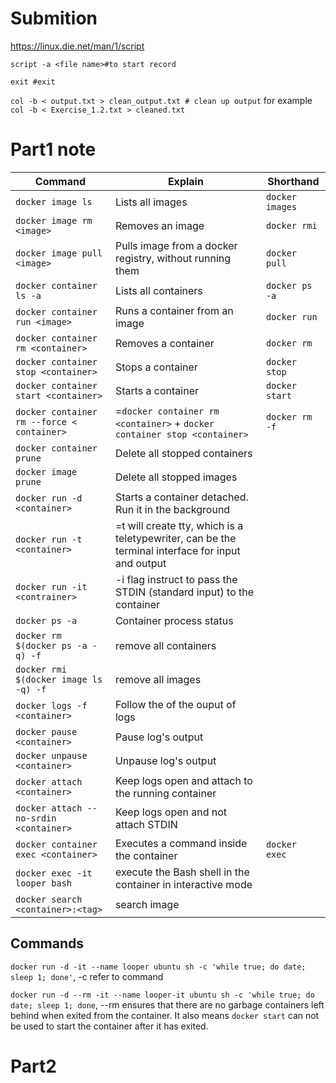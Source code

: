 # Submition
https://linux.die.net/man/1/script

`script -a <file name>#to start record`

`exit #exit`

`col -b < output.txt > clean_output.txt # clean up output` for example `col -b < Exercise_1.2.txt > cleaned.txt`


# Part1 note
| Command                     | Explain                                       | Shorthand     |
|-----------------------------|-----------------------------------------------|---------------|
| `docker image ls`           | Lists all images                              | `docker images` |
| `docker image rm <image>`   | Removes an image                              | `docker rmi`  |
| `docker image pull <image>` | Pulls image from a docker registry, without running them           | `docker pull` |
| `docker container ls -a`    | Lists all containers                          | `docker ps -a`|
| `docker container run <image>` | Runs a container from an image             | `docker run`  |
| `docker container rm <container>` | Removes a container                   | `docker rm`   |
| `docker container stop <container>` | Stops a container                    | `docker stop` |
| `docker container start <container>` | Starts a container                    |`docker start`|
| `docker container rm --force < container>` | =`docker container rm <container>` + `docker container stop <container>` | `docker rm -f`|
| `docker container prune` | Delete all stopped containers | |
| `docker image prune` | Delete all stopped images | |
| `docker run -d <container>` | Starts a container detached. Run it in the background| |
| `docker run -t <container>` | =t will create tty, which is a teletypewriter, can be the terminal interface for input and output | |
| `docker run -it <contrainer>` | -i flag instruct to pass the STDIN (standard input) to the container| |
| `docker ps -a` | Container process status | |
| `docker rm $(docker ps -a -q) -f`| remove all containers||
| `docker rmi $(docker image ls -q) -f` | remove all images||
| `docker logs -f <container>`| Follow the of the ouput of logs||
| `docker pause <container>`| Pause log's output| |
| `docker unpause <container>`| Unpause log's output| |
| `docker attach <container>` | Keep logs open and attach to the running container||
| `docker attach --no-srdin <container>` | Keep logs open and not attach STDIN ||
| `docker container exec <container>` | Executes a command inside the container | `docker exec` |
| `docker exec -it looper bash`| execute the Bash shell in the container in interactive mode| |
| `docker search <container>:<tag>`| search image | |

## Commands

`docker run -d -it --name looper ubuntu sh -c 'while true; do date; sleep 1; done'`, -c refer to command

`docker run -d --rm -it --name looper-it ubuntu sh -c 'while true; do date; sleep 1; done`, --rm ensures that there are no garbage containers left behind when exited from the container. It also means `docker start` can not be used to start the container after it has exited.

# Part2

